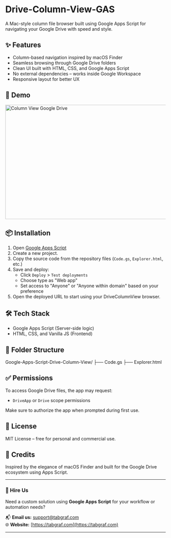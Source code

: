 # Drive-Column-View-GAS
A Mac-style column file browser built using Google Apps Script for navigating your Google Drive with speed and style.

## ✨ Features

- Column-based navigation inspired by macOS Finder
- Seamless browsing through Google Drive folders
- Clean UI built with HTML, CSS, and Google Apps Script
- No external dependencies – works inside Google Workspace
- Responsive layout for better UX

## 🚀 Demo

<img width="677" height="358" alt="Column View Google Drive" src="https://github.com/user-attachments/assets/b3100c8b-6698-4f4c-9095-40f7fbdcb2a9" />

## 📦 Installation

1. Open [Google Apps Script](https://script.google.com/)
2. Create a new project.
3. Copy the source code from the repository files (`Code.gs`, `Explorer.html`, etc.)
4. Save and deploy:
   - Click `Deploy` > `Test deployments`
   - Choose type as "Web app"
   - Set access to "Anyone" or "Anyone within domain" based on your preference
5. Open the deployed URL to start using your DriveColumnView browser.

## 🛠 Tech Stack

- Google Apps Script (Server-side logic)
- HTML, CSS, and Vanilla JS (Frontend)

## 📁 Folder Structure

Google-Apps-Script-Drive-Column-View/
├── Code.gs
├── Explorer.html


## ✅ Permissions

To access Google Drive files, the app may request:
- `DriveApp` or `Drive` scope permissions

Make sure to authorize the app when prompted during first use.

## 📄 License

MIT License – free for personal and commercial use.

## 🙌 Credits

Inspired by the elegance of macOS Finder and built for the Google Drive ecosystem using Apps Script.

---

### 💼 Hire Us

Need a custom solution using **Google Apps Script** for your workflow or automation needs?

📬 **Email us:** [support@tabgraf.com](mailto:support@tabgraf.com)  
🌐 **Website:** [https://tabgraf.com](https://tabgraf.com)

---

